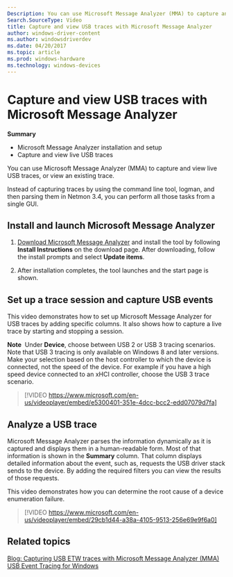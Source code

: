 ```yaml
---
Description: You can use Microsoft Message Analyzer (MMA) to capture and view live USB traces, or view an existing trace.
Search.SourceType: Video
title: Capture and view USB traces with Microsoft Message Analyzer
author: windows-driver-content
ms.author: windowsdriverdev
ms.date: 04/20/2017
ms.topic: article
ms.prod: windows-hardware
ms.technology: windows-devices
---
```


# Capture and view USB traces with Microsoft Message Analyzer


**Summary**

-   Microsoft Message Analyzer installation and setup
-   Capture and view live USB traces

You can use Microsoft Message Analyzer (MMA) to capture and view live USB traces, or view an existing trace.

Instead of capturing traces by using the command line tool, logman, and then parsing them in Netmon 3.4, you can perform all those tasks from a single GUI.

## Install and launch Microsoft Message Analyzer


1.  [Download Microsoft Message Analyzer](https://www.microsoft.com/en-us/download/details.aspx?id=44226) and install the tool by following **Install Instructions** on the download page. After downloading, follow the install prompts and select **Update items**.

2.  After installation completes, the tool launches and the start page is shown.

## Set up a trace session and capture USB events


This video demonstrates how to set up Microsoft Message Analyzer for USB traces by adding specific columns. It also shows how to capture a live trace by starting and stopping a session.

**Note**  Under **Device**, choose between USB 2 or USB 3 tracing scenarios. Note that USB 3 tracing is only available on Windows 8 and later versions. Make your selection based on the host controller to which the device is connected, not the speed of the device. For example if you have a high speed device connected to an xHCI controller, choose the USB 3 trace scenario.

>[!VIDEO https://www.microsoft.com/en-us/videoplayer/embed/e5300401-351e-4dcc-bcc2-edd07079d7fa]

## Analyze a USB trace


Microsoft Message Analyzer parses the information dynamically as it is captured and displays them in a human-readable form. Most of that information is shown in the **Summary** column. That column displays detailed information about the event, such as, requests the USB driver stack sends to the device. By adding the required filters you can view the results of those requests.

This video demonstrates how you can determine the root cause of a device enumeration failure.

>[!VIDEO https://www.microsoft.com/en-us/videoplayer/embed/29cb1d44-a38a-4105-9513-256e69e9f6a0]

## Related topics
[Blog: Capturing USB ETW traces with Microsoft Message Analyzer (MMA)](http://blogs.msdn.com/b/usbcoreblog/archive/2013/11/09/capturing-usb-etw-traces-with-microsoft-message-analyzer-mma.aspx)  
[USB Event Tracing for Windows](usb-event-tracing-for-windows.md)  



